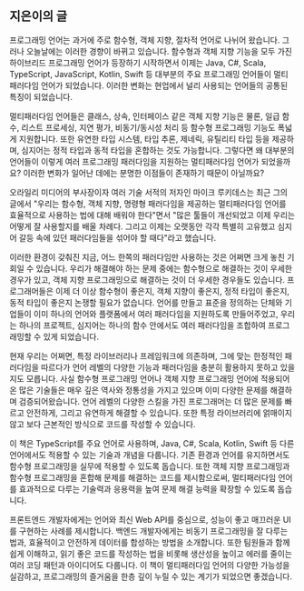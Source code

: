 ## 지은이의 글

프로그래밍 언어는 과거에 주로 함수형, 객체 지향, 절차적 언어로 나뉘어 왔습니다. 그러나 오늘날에는 이러한 경향이 바뀌고 있습니다. 함수형과 객체 지향 기능을 모두 가진 하이브리드 프로그래밍 언어가 등장하기 시작하면서 이제는 Java, C#, Scala, TypeScript, JavaScript, Kotlin, Swift 등 대부분의 주요 프로그래밍 언어들이 멀티패러다임 언어가 되었습니다. 이러한 변화는 현업에서 널리 사용되는 언어들의 공통된 특징이 되었습니다.

멀티패러다임 언어들은 클래스, 상속, 인터페이스 같은 객체 지향 기능은 물론, 일급 함수, 리스트 프로세싱, 지연 평가, 비동기/동시성 처리 등 함수형 프로그래밍 기능도 폭넓게 지원합니다. 또한 유연한 타입 시스템, 타입 추론, 제네릭, 유틸리티 타입 등을 제공하며, 심지어는 정적 타입과 동적 타입을 혼합하는 것도 가능합니다. 그렇다면 왜 대부분의 언어들이 이렇게 여러 프로그래밍 패러다임을 지원하는 멀티패러다임 언어가 되었을까요? 이러한 변화가 일어난 데에는 분명한 이점들이 존재하기 때문이 아닐까요?

오라일리 미디어의 부사장이자 여러 기술 서적의 저자인 마이크 루키데스는 최근 그의 글에서 "우리는 함수형, 객체 지향, 명령형 패러다임을 제공하는 멀티패러다임 언어를 효율적으로 사용하는 법에 대해 배워야 한다"면서 "많은 툴들이 개선되었고 이제 우리는 어떻게 잘 사용할지를 배울 차례다. 그리고 이제는 오랫동안 각각 특별히 고유했고 심지어 갈등 속에 있던 패러다임들을 섞어야 할 때다"라고 했습니다.

이러한 환경이 갖춰진 지금, 어느 한쪽의 패러다임만 사용하는 것은 어쩌면 크게 놓친 기회일 수 있습니다. 우리가 해결해야 하는 문제 중에는 함수형으로 해결하는 것이 우세한 경우가 있고, 객체 지향 프로그래밍으로 해결하는 것이 더 우세한 경우들도 있습니다. 프로그래머들은 이제 더 이상 함수형이 좋은지, 객체 지향이 좋은지, 정적 타입이 좋은지, 동적 타입이 좋은지 논쟁할 필요가 없습니다. 언어를 만들고 표준을 정의하는 단체와 기업들이 이미 하나의 언어와 플랫폼에서 여러 패러다임을 지원하도록 만들어주었고, 우리는 하나의 프로젝트, 심지어는 하나의 함수 안에서도 여러 패러다임을 조합하여 프로그래밍할 수 있게 되었습니다.

현재 우리는 어쩌면, 특정 라이브러리나 프레임워크에 의존하며, 그에 맞는 한정적인 패러다임을 따르다가 언어 레벨의 다양한 기능과 패러다임을 충분히 활용하지 못하고 있을지도 모릅니다. 사실 함수형 프로그래밍 언어나 객체 지향 프로그래밍 언어에 적용되어온 많은 기술들은 매우 깊은 역사와 정통성을 가지고 있으며 이미 다양한 문제를 해결하며 검증되어왔습니다. 언어 레벨의 다양한 스킬을 가진 프로그래머는 더 많은 문제를 빠르고 안전하게, 그리고 유연하게 해결할 수 있습니다. 또한 특정 라이브러리에 얽매이지 않고 보다 근본적인 방식으로 코드를 작성할 수 있습니다.

이 책은 TypeScript를 주요 언어로 사용하며, Java, C#, Scala, Kotlin, Swift 등 다른 언어에서도 적용할 수 있는 기술과 개념을 다룹니다. 기존 환경과 언어를 유지하면서도 함수형 프로그래밍을 실무에 적용할 수 있도록 돕습니다. 또한 객체 지향 프로그래밍과 함수형 프로그래밍을 혼합해 문제를 해결하는 코드를 제시함으로써, 멀티패러다임 언어를 효과적으로 다루는 기술력과 응용력을 높여 문제 해결 능력을 확장할 수 있도록 돕습니다.

프론트엔드 개발자에게는 언어와 최신 Web API를 중심으로, 성능이 좋고 매끄러운 UI를 구현하는 사례를 제시합니다. 백엔드 개발자에게는 비동기 프로그래밍을 잘 다루는 법과, 효율적이고 안전하게 데이터를 합성하는 방법을 소개합니다. 또한 팀원들과 함께 쉽게 이해하고, 읽기 좋은 코드를 작성하는 법을 비롯해 생산성을 높이고 에러를 줄이는 여러 코딩 패턴과 아이디어도 다룹니다. 이 책이 멀티패러다임 언어의 다양한 가능성을 실감하고, 프로그래밍의 즐거움을 한층 깊이 누릴 수 있는 계기가 되었으면 좋겠습니다.

